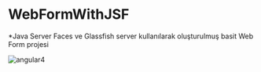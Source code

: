 # WebFormWithJSF

*Java Server Faces ve Glassfish server kullanılarak oluşturulmuş basit Web Form projesi

![angular4](https://upload.cc/i1/2018/07/13/L4ovuQ.png)
